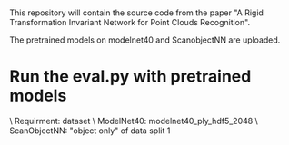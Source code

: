 # 
This repository will contain the source code from the paper "A Rigid Transformation Invariant Network for Point Clouds Recognition".

The pretrained models on modelnet40 and ScanobjectNN are uploaded. 

# Run the eval.py with pretrained models
\\
Requirment: dataset
\\
ModelNet40: modelnet40_ply_hdf5_2048
\\
ScanObjectNN: "object only" of data split 1
